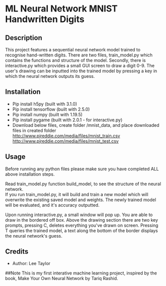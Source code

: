 # ML Neural Network MNIST Handwritten Digits
## Description 
This project features a sequential neural network model trained to recognise hand-written digits.
There are two files, train_model.py which contains the functions and structure of the model. Secondly, there is
interactive.py which provides a small GUI screen to draw a digit 0-9. The user's drawing can be inputted into the 
trained model by pressing a key in which the neural network outputs its guess.

## Installation
* Pip install h5py (built with 3.1.0)
* Pip install tensorflow (built with 2.5.0)
* Pip install numpy (built with 1.19.5)
* Pip install pygame (built with 2.0.1 - for interactive.py)
* Download below files, create folder /mnist_data, and place downloaded files in created folder  
  http://www.pjreddie.com/media/files/mnist_train.csv  
  http://www.pjreddie.com/media/files/mnist_test.csv

## Usage
Before running any python files please make sure you have completed ALL above installation steps.    

Read train_model.py function build_model, to see the structure of the neural network.  
If you run train_model.py, it will build and train a new model which will overwrite the existing saved model
and weights.
The newly trained model will be evaluated, and it's accuracy outputted.    

Upon running interactive.py, a small window will pop up. You are able to draw in the bordered off box. 
Above the drawing section there are two key prompts, pressing C, deletes everything you've drawn on screen. 
Pressing T queries the trained model, a text along the bottom of the border displays the neural network's 
guess. 

## Credits
* Author: Lee Taylor

##Note
This is my first interative machine learning project, inspired by the book,
Make Your Own Neural Network by Tariq Rashid. 
